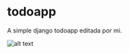 # todoapp
A simple django todoapp editada por mi.

![alt text](https://cdn.scotch.io/48695/GfJiMlY8QUSRxFAM4oiV_todhom.png)
